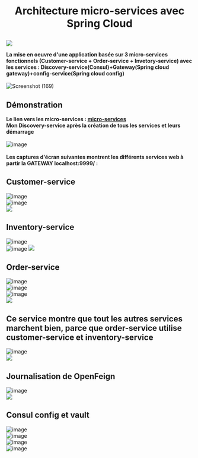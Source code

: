 # <p align="center"> Architecture micro-services avec Spring Cloud 
<img src="https://user-images.githubusercontent.com/73097560/115834477-dbab4500-a447-11eb-908a-139a6edaec5c.gif"></p>
<b>La mise en oeuvre d'une application basée sur 3 micro-services fonctionnels (Customer-service + Order-service + Invetory-service) avec les services : Discovery-service(Consul)+Gateway(Spring cloud gateway)+config-service(Spring cloud config)</b> <br><br>
 ![Screenshot (169)](https://user-images.githubusercontent.com/63150702/199122559-b0a3b889-ffbe-4368-9d08-fbfcff25a5a6.png)
 <br>
## Démonstration
<b>Le lien vers les micro-services : [micro-services](https://github.com/FatimaZahraHASBI/Micro-Services-Architecture-Consul-Config-Gateway-Feign-Resilience4J/tree/master/micro-services) </b><br>
<b>Mon Discovery-service après la création de tous les services et leurs démarrage</b><br><br>
![image](https://user-images.githubusercontent.com/63150702/199824134-3c82f21a-451c-44bc-a437-ce78e6931893.png)
<br><br>
<b>Les captures d'écran suivantes montrent les différents services web à partir la GATEWAY localhost:9999/ :</b>
## Customer-service
![image](https://user-images.githubusercontent.com/63150702/199824547-d3e74c37-2ceb-4216-92db-9c36723bdafc.png) <br>
![image](https://user-images.githubusercontent.com/63150702/199824721-80c3b822-3194-4d64-95e7-eadb133ce96e.png) <br>
<img src="https://user-images.githubusercontent.com/73097560/115834477-dbab4500-a447-11eb-908a-139a6edaec5c.gif">
## Inventory-service
![image](https://user-images.githubusercontent.com/63150702/199824949-355c3207-66bc-45a9-9a95-4490dda8e5fd.png) <br>
![image](https://user-images.githubusercontent.com/63150702/199825124-0412a4bb-c710-49a5-a8c6-3d03d8b6d22e.png)
<img src="https://user-images.githubusercontent.com/73097560/115834477-dbab4500-a447-11eb-908a-139a6edaec5c.gif">
## Order-service
![image](https://user-images.githubusercontent.com/63150702/199825355-bb97b9f9-55df-438e-9e20-7a7c537a8f88.png)<br>
![image](https://user-images.githubusercontent.com/63150702/199825395-7c604d5f-4c33-4099-9b02-def10d8ddfdc.png)<br>
![image](https://user-images.githubusercontent.com/63150702/199825463-baf92837-25eb-4d5c-b40f-ec0e53b39366.png)<br>
<img src="https://user-images.githubusercontent.com/73097560/115834477-dbab4500-a447-11eb-908a-139a6edaec5c.gif">
## Ce service montre que tout les autres services marchent bien, parce que order-service utilise customer-service et inventory-service
![image](https://user-images.githubusercontent.com/63150702/199825981-a5db5386-3dba-4238-b52e-46a901a8abbf.png)<br>
<img src="https://user-images.githubusercontent.com/73097560/115834477-dbab4500-a447-11eb-908a-139a6edaec5c.gif">
## Journalisation de OpenFeign 
![image](https://user-images.githubusercontent.com/63150702/201186491-46d70aa9-4ba0-4787-9f43-49341a8a8d89.png)<br>
<img src="https://user-images.githubusercontent.com/73097560/115834477-dbab4500-a447-11eb-908a-139a6edaec5c.gif">
## Consul config et vault
![image](https://user-images.githubusercontent.com/63150702/201228553-cedd5238-5a43-4657-b61a-1dd7984ce686.png)
<br>
![image](https://user-images.githubusercontent.com/63150702/201228601-3d7e47c7-00d0-4316-933d-e332f168fe4e.png)
<br>
![image](https://user-images.githubusercontent.com/63150702/201228642-9644ba1e-9273-46dd-942e-ba8b1cbec43f.png)
<br>
![image](https://user-images.githubusercontent.com/63150702/201228783-c3478903-01a1-408a-9451-eb98f029fd83.png)

